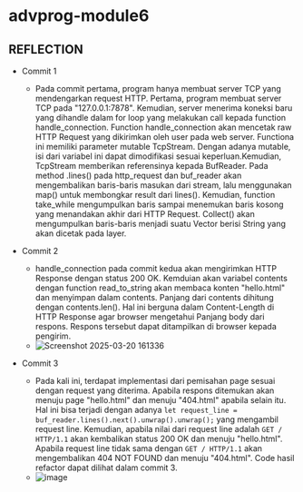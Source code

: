 # advprog-module6
## REFLECTION
- Commit 1 
    - Pada commit pertama, program hanya membuat server TCP yang mendengarkan request HTTP. Pertama, program membuat server TCP pada "127.0.0.1:7878". Kemudian, server menerima koneksi baru yang dihandle dalam for loop yang melakukan call kepada function handle_connection. Function handle_connection akan mencetak raw HTTP Request yang dikirimkan oleh user pada web server. Functiona ini memiliki parameter mutable TcpStream. Dengan adanya mutable, isi dari variabel ini dapat dimodifikasi sesuai keperluan.Kemudian, TcpStream memberikan referensinya kepada BufReader. Pada method .lines() pada http_request dan buf_reader akan mengembalikan baris-baris masukan dari stream, lalu menggunakan map() untuk membongkar result dari lines(). Kemudian, function take_while mengumpulkan baris sampai menemukan baris kosong yang menandakan akhir dari HTTP Request. Collect() akan mengumpulkan baris-baris menjadi suatu Vector berisi String yang akan dicetak pada layer. 

- Commit 2
    - handle_connection pada commit kedua akan mengirimkan HTTP Response dengan status 200 OK. Kemduian akan variabel contents dengan function read_to_string akan membaca konten "hello.html" dan menyimpan dalam contents. Panjang dari contents dihitung dengan contents.len(). Hal ini berguna dalam Content-Length di HTTP Response agar browser mengetahui Panjang body dari respons. Respons tersebut dapat ditampilkan di browser kepada pengirim.
    - ![Screenshot 2025-03-20 161336](https://github.com/user-attachments/assets/01ccea0c-1fa9-4691-b0a4-77a1526c92c6)

- Commit 3
    - Pada kali ini, terdapat implementasi dari pemisahan page sesuai dengan request yang diterima. Apabila respons ditemukan akan menuju page "hello.html" dan menuju "404.html" apabila selain itu. Hal ini bisa terjadi dengan adanya `let request_line = buf_reader.lines().next().unwrap().unwrap();` yang mengambil request line. Kemudian, apabila nilai dari request line adalah `GET / HTTP/1.1` akan kembalikan status 200 OK dan menuju "hello.html". Apabila request line tidak sama dengan `GET / HTTP/1.1`  akan mengembalikan 404 NOT FOUND dan menuju "404.html". Code hasil refactor dapat dilihat dalam commit 3.
    - ![image](https://github.com/user-attachments/assets/e95db023-85f9-45ed-907f-0ed2e30737d0)
